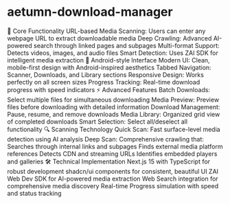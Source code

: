 # aetumn-download-manager

🎯 Core Functionality
URL-based Media Scanning: Users can enter any webpage URL to extract downloadable media
Deep Crawling: Advanced AI-powered search through linked pages and subpages
Multi-format Support: Detects videos, images, and audio files
Smart Detection: Uses ZAI SDK for intelligent media extraction
📱 Android-style Interface
Modern UI: Clean, mobile-first design with Android-inspired aesthetics
Tabbed Navigation: Scanner, Downloads, and Library sections
Responsive Design: Works perfectly on all screen sizes
Progress Tracking: Real-time download progress with speed indicators
⚡ Advanced Features
Batch Downloads: Select multiple files for simultaneous downloading
Media Preview: Preview files before downloading with detailed information
Download Management: Pause, resume, and remove downloads
Media Library: Organized grid view of completed downloads
Smart Selection: Select all/deselect all functionality
🔍 Scanning Technology
Quick Scan: Fast surface-level media detection using AI analysis
Deep Scan: Comprehensive crawling that:
Searches through internal links and subpages
Finds external media platform references
Detects CDN and streaming URLs
Identifies embedded players and galleries
🛠 Technical Implementation
Next.js 15 with TypeScript for robust development
shadcn/ui components for consistent, beautiful UI
ZAI Web Dev SDK for AI-powered media extraction
Web Search integration for comprehensive media discovery
Real-time Progress simulation with speed and status tracking
